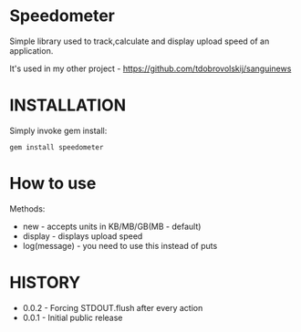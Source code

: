 Speedometer
===========

Simple library used to track,calculate and display upload speed of an application.

It's used in my other project - https://github.com/tdobrovolskij/sanguinews

INSTALLATION
============
Simply invoke gem install:

    gem install speedometer

How to use
==========
Methods:
* new - accepts units in KB/MB/GB(MB - default)
* display - displays upload speed
* log(message) - you need to use this instead of puts

HISTORY
=======
* 0.0.2 - Forcing STDOUT.flush after every action
* 0.0.1 - Initial public release
